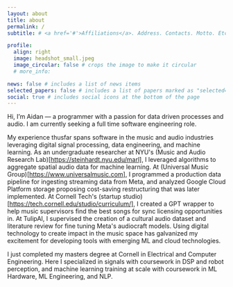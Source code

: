 ```yaml
---
layout: about
title: about
permalink: /
subtitle: # <a href='#'>Affiliations</a>. Address. Contacts. Motto. Etc.

profile:
  align: right
  image: headshot_small.jpeg
  image_circular: false # crops the image to make it circular
  # more_info:

news: false # includes a list of news items
selected_papers: false # includes a list of papers marked as "selected={true}"
social: true # includes social icons at the bottom of the page
---
```

Hi, I’m Aidan — a programmer with a passion for data driven processes and audio. I am currently seeking a full time software engineering role.

My experience thusfar spans software in the music and audio industries leveraging digital signal processing, data engineering, and machine learning. As an undergraduate researcher at NYU's (Music and Audio Research Lab)[https://steinhardt.nyu.edu/marl], I leveraged algorithms to aggregate spatial audio data for machine learning. At (Universal Music Group)[https://www.universalmusic.com], I programmed a production data pipeline for ingesting streaming data from Meta, and analyzed Google Cloud Platform storage proposing cost-saving restructuring that was later implemented. At Cornell Tech's (startup studio)[https://tech.cornell.edu/studio/curriculum/], I created a GPT wrapper to help music supervisors find the best songs for sync licensing opportunities in. At TulipAI, I supervised the creation of a cultural audio dataset and literature review for fine tuning Meta's audiocraft models. Using digital technology to create impact in the music space has galvanized my excitement for developing tools with emerging ML and cloud technologies.

I just completed my masters degree at Cornell in Electrical and Computer Engineering. Here I specialized in signals with coursework in DSP and robot perception, and machine learning training at scale with coursework in ML Hardware, ML Engineering, and NLP. 

<!-- Write your biography here. Tell the world about yourself. Link to your favorite [subreddit](http://reddit.com). You can put a picture in, too. The code is already in, just name your picture `prof_pic.jpg` and put it in the `img/` folder.

Put your address / P.O. box / other info right below your picture. You can also disable any of these elements by editing `profile` property of the YAML header of your `_pages/about.md`. Edit `_bibliography/papers.bib` and Jekyll will render your [publications page](/al-folio/publications/) automatically.

Link to your social media connections, too. This theme is set up to use [Font Awesome icons](https://fontawesome.com/) and [Academicons](https://jpswalsh.github.io/academicons/), like the ones below. Add your Facebook, Twitter, LinkedIn, Google Scholar, or just disable all of them. -->

